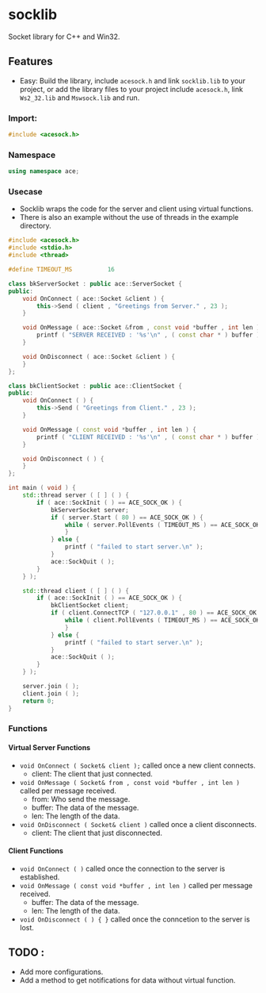 # socklib
Socket library for C++ and Win32.

## Features
* Easy: Build the library, include `acesock.h` and link `socklib.lib` to your project, or add the library files to your project include `acesock.h`, link `Ws2_32.lib` and `Mswsock.lib` and run.

### Import:
```cpp
#include <acesock.h>
```

### Namespace

```cpp
using namespace ace;
```

### Usecase

* Socklib wraps the code for the server and client using virtual functions.
* There is also an example without the use of threads in the example directory.

```cpp
#include <acesock.h>
#include <stdio.h>
#include <thread>

#define TIMEOUT_MS			16

class bkServerSocket : public ace::ServerSocket {
public:
	void OnConnect ( ace::Socket &client ) {
		this->Send ( client , "Greetings from Server." , 23 );
	}

	void OnMessage ( ace::Socket &from , const void *buffer , int len ) {
		printf ( "SERVER RECEIVED : '%s'\n" , ( const char * ) buffer );
	}

	void OnDisconnect ( ace::Socket &client ) {
	}
};

class bkClientSocket : public ace::ClientSocket {
public:
	void OnConnect ( ) {
		this->Send ( "Greetings from Client." , 23 );
	}

	void OnMessage ( const void *buffer , int len ) {
		printf ( "CLIENT RECEIVED : '%s'\n" , ( const char * ) buffer );
	}

	void OnDisconnect ( ) {
	}
};

int main ( void ) {
	std::thread server ( [ ] ( ) {
		if ( ace::SockInit ( ) == ACE_SOCK_OK ) {
			bkServerSocket server;
			if ( server.Start ( 80 ) == ACE_SOCK_OK ) {
				while ( server.PollEvents ( TIMEOUT_MS ) == ACE_SOCK_OK ) {
				}
			} else {
				printf ( "failed to start server.\n" );
			}
			ace::SockQuit ( );
		}
	} );

	std::thread client ( [ ] ( ) {
		if ( ace::SockInit ( ) == ACE_SOCK_OK ) {
			bkClientSocket client;
			if ( client.ConnectTCP ( "127.0.0.1" , 80 ) == ACE_SOCK_OK ) {
				while ( client.PollEvents ( TIMEOUT_MS ) == ACE_SOCK_OK ) {
				}
			} else {
				printf ( "failed to start server.\n" );
			}
			ace::SockQuit ( );
		}
	} );

	server.join ( );
	client.join ( );
	return 0;
}
```

### Functions

#### Virtual Server Functions

* `void OnConnect ( Socket& client );` called once a new client connects.
    * client: The client that just connected.
* `void OnMessage ( Socket& from , const void *buffer , int len )` called per message received.
    * from: Who send the message.
    * buffer: The data of the message.
    * len: The length of the data.
* `void OnDisconnect ( Socket& client )` called once a client disconnects.
    * client: The client that just disconnected.

#### Client Functions

* `void OnConnect ( )` called once the connection to the server is established.
* `void OnMessage ( const void *buffer , int len )` called per message received.
    * buffer: The data of the message.
    * len: The length of the data.
* `void OnDisconnect ( ) { }` called once the conncetion to the server is lost.

## TODO :
  * Add more configurations.
  * Add a method to get notifications for data without virtual function.

